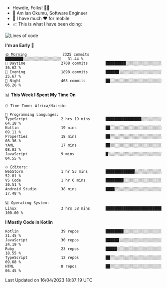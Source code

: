 
* Howdie, Folks! 👋🤓
* 🤪 Am Ian Okumu, Software Engineer
* 📱 I have much ❤️ for mobile
* 📈 This is what I have been doing:
  
<!-- <a href="https://otsembo.github.io/OtsemboPortfolio/" style="margin-right:.5%; margin-top=.5%;">
  <img align="center" src="https://github-readme-stats.vercel.app/api/top-langs/?username=otsembo&layout=compact" />
</a> -->

<!--START_SECTION:waka-->
![Lines of code](https://img.shields.io/badge/From%20Hello%20World%20I%27ve%20Written-6.0%20million%20lines%20of%20code-blue)

**I'm an Early 🐤** 

```text
🌞 Morning                2325 commits        ████████░░░░░░░░░░░░░░░░░   31.44 % 
🌆 Daytime                2708 commits        █████████░░░░░░░░░░░░░░░░   36.62 % 
🌃 Evening                1898 commits        ██████░░░░░░░░░░░░░░░░░░░   25.67 % 
🌙 Night                  463 commits         ██░░░░░░░░░░░░░░░░░░░░░░░   06.26 % 
```


📊 **This Week I Spent My Time On** 

```text
🕑︎ Time Zone: Africa/Nairobi

💬 Programming Languages: 
TypeScript               2 hrs 19 mins       ████████████████░░░░░░░░░   64.18 % 
Kotlin                   19 mins             ██░░░░░░░░░░░░░░░░░░░░░░░   09.11 % 
Properties               18 mins             ██░░░░░░░░░░░░░░░░░░░░░░░   08.36 % 
YAML                     17 mins             ██░░░░░░░░░░░░░░░░░░░░░░░   08.03 % 
JavaScript               9 mins              █░░░░░░░░░░░░░░░░░░░░░░░░   04.55 % 

🔥 Editors: 
WebStorm                 1 hr 53 mins        █████████████░░░░░░░░░░░░   52.01 % 
VS Code                  1 hr 6 mins         ████████░░░░░░░░░░░░░░░░░   30.51 % 
Android Studio           38 mins             ████░░░░░░░░░░░░░░░░░░░░░   17.48 % 

💻 Operating System: 
Linux                    3 hrs 38 mins       █████████████████████████   100.00 % 
```

**I Mostly Code in Kotlin** 

```text
Kotlin                   39 repos            ████████░░░░░░░░░░░░░░░░░   31.45 % 
JavaScript               30 repos            ██████░░░░░░░░░░░░░░░░░░░   24.19 % 
Ruby                     23 repos            █████░░░░░░░░░░░░░░░░░░░░   18.55 % 
TypeScript               12 repos            ██░░░░░░░░░░░░░░░░░░░░░░░   09.68 % 
HTML                     8 repos             ██░░░░░░░░░░░░░░░░░░░░░░░   06.45 % 
```




 Last Updated on 16/04/2023 18:37:19 UTC
<!--END_SECTION:waka-->

<br />
<br />
<br />
<br />
<br />
  
  </div>
<!---
otsembo/otsembo is a ✨ special ✨ repository because its `README.md` (this file) appears on your GitHub profile.
You can click the Preview link to take a look at your changes.
--->
